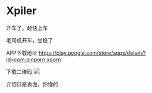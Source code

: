 # Xpiler
开车了，赶快上车

老司机开车，坐稳了

APP下载地址
https://play.google.com/store/apps/details?id=com.pinporn.xporn

下载二维码
![](https://github.com/xporn/Xpiler/blob/master/1536307092.png?raw=true)

介绍只是表面，你懂的

